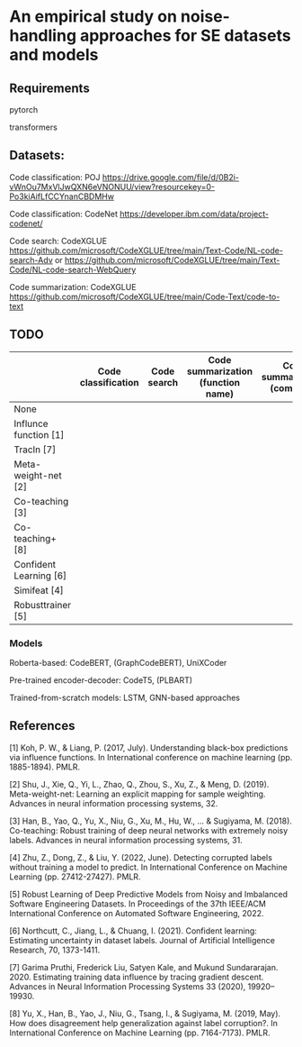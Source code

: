 # An empirical study on noise-handling approaches for SE datasets and models

## Requirements

pytorch

transformers

## Datasets:

Code classification: POJ   https://drive.google.com/file/d/0B2i-vWnOu7MxVlJwQXN6eVNONUU/view?resourcekey=0-Po3kiAifLfCCYnanCBDMHw

Code classification: CodeNet   https://developer.ibm.com/data/project-codenet/

Code search: CodeXGLUE   https://github.com/microsoft/CodeXGLUE/tree/main/Text-Code/NL-code-search-Adv or https://github.com/microsoft/CodeXGLUE/tree/main/Text-Code/NL-code-search-WebQuery

Code summarization: CodeXGLUE   https://github.com/microsoft/CodeXGLUE/tree/main/Code-Text/code-to-text

## TODO

|                  |Code classification| Code search|Code summarization (function name)|Code summarization (comment)|
| ---------------- | ------ | -------- | --------- | --------- |
| None      |   |    |     |         |
| Influnce function [1]     |   |    |     |         |
| TracIn [7]     |   |    |     |         |
| Meta-weight-net [2]     |   |    |     |         |
| Co-teaching [3]     |   |    |     |         |
| Co-teaching+ [8]     |   |    |     |         |
| Confident Learning [6]     |   |    |     |         |
| Simifeat [4]     |   |    |     |         |
| Robusttrainer [5]     |   |    |     |         |

### Models

Roberta-based: CodeBERT, (GraphCodeBERT), UniXCoder

Pre-trained encoder-decoder: CodeT5, (PLBART)

Trained-from-scratch models: LSTM, GNN-based approaches

## References

[1] Koh, P. W., & Liang, P. (2017, July). Understanding black-box predictions via influence functions. In International conference on machine learning (pp. 1885-1894). PMLR.

[2] Shu, J., Xie, Q., Yi, L., Zhao, Q., Zhou, S., Xu, Z., & Meng, D. (2019). Meta-weight-net: Learning an explicit mapping for sample weighting. Advances in neural information processing systems, 32.

[3] Han, B., Yao, Q., Yu, X., Niu, G., Xu, M., Hu, W., ... & Sugiyama, M. (2018). Co-teaching: Robust training of deep neural networks with extremely noisy labels. Advances in neural information processing systems, 31.

[4] Zhu, Z., Dong, Z., & Liu, Y. (2022, June). Detecting corrupted labels without training a model to predict. In International Conference on Machine Learning (pp. 27412-27427). PMLR.

[5] Robust Learning of Deep Predictive Models from Noisy and Imbalanced Software Engineering Datasets. In Proceedings of the 37th IEEE/ACM International Conference on Automated Software Engineering, 2022.

[6] Northcutt, C., Jiang, L., & Chuang, I. (2021). Confident learning: Estimating uncertainty in dataset labels. Journal of Artificial Intelligence Research, 70, 1373-1411.

[7] Garima Pruthi, Frederick Liu, Satyen Kale, and Mukund Sundararajan. 2020. Estimating training data influence by tracing gradient descent. Advances in Neural Information Processing Systems 33 (2020), 19920–19930.

[8] Yu, X., Han, B., Yao, J., Niu, G., Tsang, I., & Sugiyama, M. (2019, May). How does disagreement help generalization against label corruption?. In International Conference on Machine Learning (pp. 7164-7173). PMLR.

